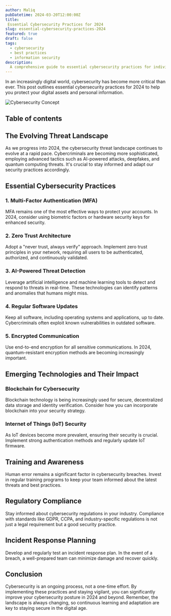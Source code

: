 ```yaml
---
author: Maliq
pubDatetime: 2024-03-20T12:00:00Z
title: 
 Essential Cybersecurity Practices for 2024
slug: essential-cybersecurity-practices-2024
featured: true
draft: false
tags:
  - cybersecurity
  - best practices
  - information security
description:
  A comprehensive guide to essential cybersecurity practices for individuals and organizations in 2024.
---
```


In an increasingly digital world, cybersecurity has become more critical than ever. This post outlines essential cybersecurity practices for 2024 to help you protect your digital assets and personal information.

![Cybersecurity Concept](@assets/images/cybe1.jpg)

## Table of contents

## The Evolving Threat Landscape

As we progress into 2024, the cybersecurity threat landscape continues to evolve at a rapid pace. Cybercriminals are becoming more sophisticated, employing advanced tactics such as AI-powered attacks, deepfakes, and quantum computing threats. It's crucial to stay informed and adapt our security practices accordingly.

## Essential Cybersecurity Practices

### 1. Multi-Factor Authentication (MFA)

MFA remains one of the most effective ways to protect your accounts. In 2024, consider using biometric factors or hardware security keys for enhanced security.

### 2. Zero Trust Architecture

Adopt a "never trust, always verify" approach. Implement zero trust principles in your network, requiring all users to be authenticated, authorized, and continuously validated.

### 3. AI-Powered Threat Detection

Leverage artificial intelligence and machine learning tools to detect and respond to threats in real-time. These technologies can identify patterns and anomalies that humans might miss.

### 4. Regular Software Updates

Keep all software, including operating systems and applications, up to date. Cybercriminals often exploit known vulnerabilities in outdated software.

### 5. Encrypted Communication

Use end-to-end encryption for all sensitive communications. In 2024, quantum-resistant encryption methods are becoming increasingly important.

## Emerging Technologies and Their Impact

### Blockchain for Cybersecurity

Blockchain technology is being increasingly used for secure, decentralized data storage and identity verification. Consider how you can incorporate blockchain into your security strategy.

### Internet of Things (IoT) Security

As IoT devices become more prevalent, ensuring their security is crucial. Implement strong authentication methods and regularly update IoT firmware.

## Training and Awareness

Human error remains a significant factor in cybersecurity breaches. Invest in regular training programs to keep your team informed about the latest threats and best practices.

## Regulatory Compliance

Stay informed about cybersecurity regulations in your industry. Compliance with standards like GDPR, CCPA, and industry-specific regulations is not just a legal requirement but a good security practice.

## Incident Response Planning

Develop and regularly test an incident response plan. In the event of a breach, a well-prepared team can minimize damage and recover quickly.

## Conclusion

Cybersecurity is an ongoing process, not a one-time effort. By implementing these practices and staying vigilant, you can significantly improve your cybersecurity posture in 2024 and beyond. Remember, the landscape is always changing, so continuous learning and adaptation are key to staying secure in the digital age.